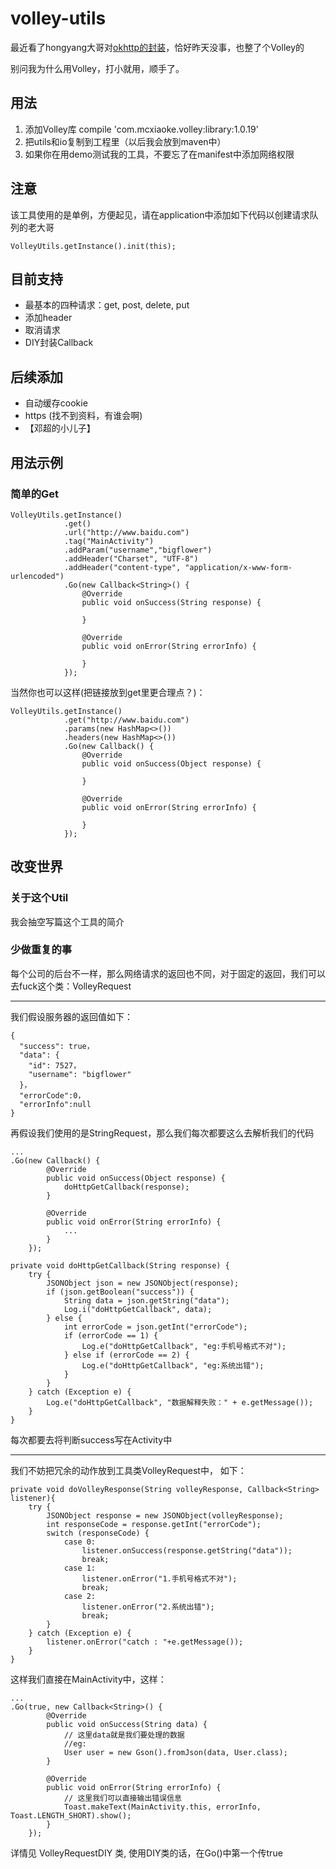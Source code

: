 # volley-utils

最近看了hongyang大哥对[okhttp的封装](https://github.com/hongyangAndroid/okhttp-utils)，恰好昨天没事，也整了个Volley的

别问我为什么用Volley，打小就用，顺手了。

## 用法

1. 添加Volley库  compile 'com.mcxiaoke.volley:library:1.0.19'
2. 把utils和io复制到工程里（以后我会放到maven中）
3. 如果你在用demo测试我的工具，不要忘了在manifest中添加网络权限

## 注意

该工具使用的是单例，方便起见，请在application中添加如下代码以创建请求队列的老大哥

	VolleyUtils.getInstance().init(this);

## 目前支持

- 最基本的四种请求：get, post, delete, put
- 添加header
- 取消请求
- DIY封装Callback

## 后续添加

- 自动缓存cookie
- https (找不到资料，有谁会啊)
- 【邓超的小儿子】

## 用法示例

### 简单的Get

	VolleyUtils.getInstance()
                .get()
                .url("http://www.baidu.com")
				.tag("MainActivity")
                .addParam("username","bigflower")
                .addHeader("Charset", "UTF-8")
                .addHeader("content-type", "application/x-www-form-urlencoded")
                .Go(new Callback<String>() {
                    @Override
                    public void onSuccess(String response) {
                        
                    }

                    @Override
                    public void onError(String errorInfo) {

                    }
                });

当然你也可以这样(把链接放到get里更合理点？)：

	VolleyUtils.getInstance()
                .get("http://www.baidu.com")
                .params(new HashMap<>())
                .headers(new HashMap<>())
                .Go(new Callback() {
                    @Override
                    public void onSuccess(Object response) {

                    }

                    @Override
                    public void onError(String errorInfo) {

                    }
                });

## 改变世界

### 关于这个Util

我会抽空写篇这个工具的简介

### 少做重复的事

每个公司的后台不一样，那么网络请求的返回也不同，对于固定的返回，我们可以去fuck这个类：VolleyRequest

----------

我们假设服务器的返回值如下：
	
	{
	  "success": true，
	  "data": {
	    "id": 7527，
	    "username": "bigflower"
	  }，
      "errorCode":0，
      "errorInfo":null
	}

再假设我们使用的是StringRequest，那么我们每次都要这么去解析我们的代码

	...
	.Go(new Callback() {
            @Override
            public void onSuccess(Object response) {
				doHttpGetCallback(response);
            }

            @Override
            public void onError(String errorInfo) {
				...
            }
        });

	private void doHttpGetCallback(String response) {
        try {
            JSONObject json = new JSONObject(response);
            if (json.getBoolean("success")) {
                String data = json.getString("data");
                Log.i("doHttpGetCallback", data);
            } else {
                int errorCode = json.getInt("errorCode");
                if (errorCode == 1) {
                    Log.e("doHttpGetCallback", "eg:手机号格式不对");
                } else if (errorCode == 2) {
                    Log.e("doHttpGetCallback", "eg:系统出错");
                }
            }
        } catch (Exception e) {
            Log.e("doHttpGetCallback", "数据解释失败：" + e.getMessage());
        }
    }

每次都要去将判断success写在Activity中

----------

我们不妨把冗余的动作放到工具类VolleyRequest中， 如下：

	private void doVolleyResponse(String volleyResponse, Callback<String> listener){
        try {
            JSONObject response = new JSONObject(volleyResponse);
            int responseCode = response.getInt("errorCode");
            switch (responseCode) {
                case 0:
                    listener.onSuccess(response.getString("data"));
                    break;
                case 1:
                    listener.onError("1.手机号格式不对");
                    break;
                case 2:
                    listener.onError("2.系统出错");
                    break;
            }
        } catch (Exception e) {
            listener.onError("catch : "+e.getMessage());
        }
    }

这样我们直接在MainActivity中，这样：

	...
	.Go(true, new Callback<String>() {
            @Override
            public void onSuccess(String data) {
				// 这里data就是我们要处理的数据
				//eg:
				User user = new Gson().fromJson(data, User.class);
            }

            @Override
            public void onError(String errorInfo) {
				// 这里我们可以直接输出错误信息
                Toast.makeText(MainActivity.this, errorInfo, Toast.LENGTH_SHORT).show();
            }
        });

详情见 VolleyRequestDIY 类, 使用DIY类的话，在Go()中第一个传true

